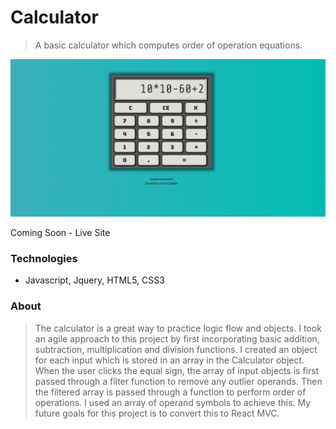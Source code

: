# Calculator
>A basic calculator which computes order of operation equations.

![Calculator Image](images/calculator.png)


Coming Soon - Live Site

### Technologies
* Javascript, Jquery, HTML5, CSS3

### About
> The calculator is a great way to practice logic flow and objects. I took an agile approach to this project by first incorporating basic addition, subtraction, multiplication and division functions. I created an object for each input which is stored in an array in the Calculator object. When the user clicks the equal sign, the array of input objects is first passed through a filter function to remove any outlier operands. Then the filtered array is passed through a function to perform order of operations. I used an array of operand symbols to achieve this. My future goals for this project is to convert this to React MVC. 